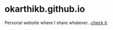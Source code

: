 # okarthikb.github.io

Personal website where I share whatever...[check it](https://okarthikb.github.io).
